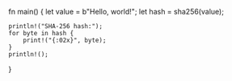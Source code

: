 fn main() {
    let value = b"Hello, world!";
    let hash = sha256(value);

    println!("SHA-256 hash:");
    for byte in hash {
        print!("{:02x}", byte);
    }
    println!();
}
